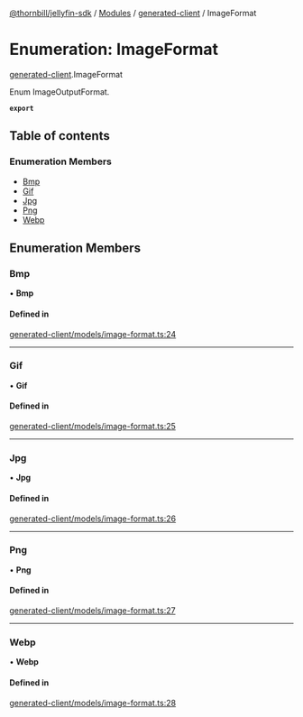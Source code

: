 [@thornbill/jellyfin-sdk](../README.md) / [Modules](../modules.md) / [generated-client](../modules/generated_client.md) / ImageFormat

# Enumeration: ImageFormat

[generated-client](../modules/generated_client.md).ImageFormat

Enum ImageOutputFormat.

**`export`**

## Table of contents

### Enumeration Members

- [Bmp](generated_client.ImageFormat.md#bmp)
- [Gif](generated_client.ImageFormat.md#gif)
- [Jpg](generated_client.ImageFormat.md#jpg)
- [Png](generated_client.ImageFormat.md#png)
- [Webp](generated_client.ImageFormat.md#webp)

## Enumeration Members

### Bmp

• **Bmp**

#### Defined in

[generated-client/models/image-format.ts:24](https://github.com/jellyfin/jellyfin-sdk-typescript/blob/fa599ae/src/generated-client/models/image-format.ts#L24)

___

### Gif

• **Gif**

#### Defined in

[generated-client/models/image-format.ts:25](https://github.com/jellyfin/jellyfin-sdk-typescript/blob/fa599ae/src/generated-client/models/image-format.ts#L25)

___

### Jpg

• **Jpg**

#### Defined in

[generated-client/models/image-format.ts:26](https://github.com/jellyfin/jellyfin-sdk-typescript/blob/fa599ae/src/generated-client/models/image-format.ts#L26)

___

### Png

• **Png**

#### Defined in

[generated-client/models/image-format.ts:27](https://github.com/jellyfin/jellyfin-sdk-typescript/blob/fa599ae/src/generated-client/models/image-format.ts#L27)

___

### Webp

• **Webp**

#### Defined in

[generated-client/models/image-format.ts:28](https://github.com/jellyfin/jellyfin-sdk-typescript/blob/fa599ae/src/generated-client/models/image-format.ts#L28)
